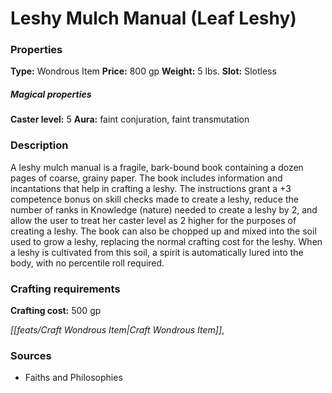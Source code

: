 ﻿---
Title: "Leshy Mulch Manual (Leaf Leshy)"
Type: "Wondrous Item"
Price: "800 gp"
Weight: "5 lbs."
Slot: "Slotless"
Caster level: "5"
Aura: "faint conjuration, faint transmutation"
Description: |
  "A _leshy mulch manual_ is a fragile, bark-bound book containing a dozen pages of coarse, grainy paper. The book includes information and incantations that help in crafting a leshy. The instructions grant a +3 competence bonus on skill checks made to create a leshy, reduce the number of ranks in Knowledge (nature) needed to create a leshy by 2, and allow the user to treat her caster level as 2 higher for the purposes of creating a leshy. The book can also be chopped up and mixed into the soil used to grow a leshy, replacing the normal crafting cost for the leshy. When a leshy is cultivated from this soil, a spirit is automatically lured into the body, with no percentile roll required."
Crafting cost: "500 gp"
Sources: "['Faiths and Philosophies']"
---

# Leshy Mulch Manual (Leaf Leshy)

### Properties

**Type:** Wondrous Item **Price:** 800 gp **Weight:** 5 lbs. **Slot:** Slotless

##### Magical properties

**Caster level:** 5 **Aura:** faint conjuration, faint transmutation

### Description

A leshy mulch manual is a fragile, bark-bound book containing a dozen pages of coarse, grainy paper. The book includes information and incantations that help in crafting a leshy. The instructions grant a +3 competence bonus on skill checks made to create a leshy, reduce the number of ranks in Knowledge (nature) needed to create a leshy by 2, and allow the user to treat her caster level as 2 higher for the purposes of creating a leshy. The book can also be chopped up and mixed into the soil used to grow a leshy, replacing the normal crafting cost for the leshy. When a leshy is cultivated from this soil, a spirit is automatically lured into the body, with no percentile roll required.

### Crafting requirements

**Crafting cost:** 500 gp

_[[feats/Craft Wondrous Item|Craft Wondrous Item]]_,

### Sources

* Faiths and Philosophies